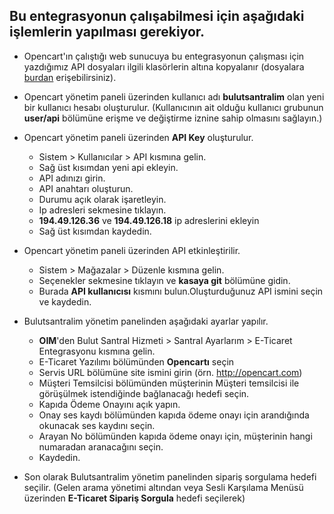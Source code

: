 **Bu entegrasyonun çalışabilmesi için aşağıdaki işlemlerin yapılması gerekiyor.**
----
* Opencart'ın çalıştığı web sunucuya bu entegrasyonun çalışması için yazdığımız API dosyaları ilgili klasörlerin altına kopyalanır (dosyalara [burdan](https://github.com/verimor/Bulutsantralim-API/tree/master/opencart/public_html/catalog) erişebilirsiniz).

* Opencart yönetim paneli üzerinden kullanıcı adı **bulutsantralim** olan yeni bir kullanıcı hesabı oluşturulur.
     (Kullanıcının ait olduğu kullanıcı grubunun **user/api**  bölümüne erişme ve değiştirme iznine sahip olmasını sağlayın.)

* Opencart yönetim paneli üzerinden **API Key** oluşturulur.
     * Sistem > Kullanıcılar > API kısmına gelin.
     * Sağ üst kısımdan yeni api ekleyin.
     * API adınızı girin.
     * API anahtarı oluşturun.
     * Durumu açık olarak işaretleyin.
     * Ip adresleri sekmesine tıklayın.
     * **194.49.126.36** ve **194.49.126.18** ip adreslerini ekleyin
     * Sağ üst kısımdan kaydedin.

* Opencart yönetim paneli üzerinden API etkinleştirilir.
     * Sistem > Mağazalar > Düzenle kısmına gelin.
     * Seçenekler sekmesine tıklayın ve **kasaya git** bölümüne gidin. 
     * Burada **API kullanıcısı** kısmını bulun.Oluşturduğunuz API ismini seçin ve kaydedin.

* Bulutsantralim yönetim panelinden aşağıdaki ayarlar yapılır.
     * **OIM**'den Bulut Santral Hizmeti > Santral Ayarlarım > E-Ticaret Entegrasyonu kısmına gelin.
     * E-Ticaret Yazılımı bölümünden **Opencartı** seçin
     * Servis URL bölümüne site ismini girin (örn.  http://opencart.com)
     * Müşteri Temsilcisi bölümünden müşterinin Müşteri temsilcisi ile görüşülmek istendiğinde bağlanacağı hedefi seçin.
     * Kapıda Ödeme Onayını açık yapın.
     * Onay ses kaydı bölümünden kapıda ödeme onayı için arandığında okunacak ses kaydını seçin.
     * Arayan No bölümünden kapıda ödeme onayı için, müşterinin hangi numaradan aranacağını seçin.
     * Kaydedin.

* Son olarak Bulutsantralim yönetim panelinden sipariş sorgulama hedefi seçilir. (Gelen arama yönetimi altından veya Sesli Karşılama Menüsü üzerinden **E-Ticaret Sipariş Sorgula** hedefi seçilerek)


